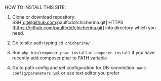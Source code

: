 HOW TO INSTALL THIS SITE:

1. Clone or download repository: 
    SSH[git@github.com:paulfcdd/chicherina.git]
    HTTPS [https://github.com/paulfcdd/chicherina.git] 
   into directory which you need.
   
2. Go to site path typing `cd chicherina/`

3. Run `php bin/composer.phar install` or `composer install` if you have recently 
   add composer.phar to PATH variable 

4. Go to path config and set configuration for DB-connection: 
    `nano config/parameters.yml`
    or use text editor you prefer
